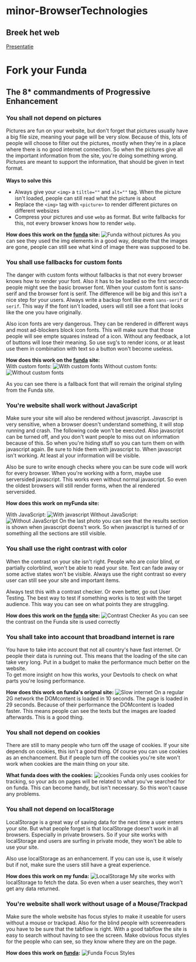 # minor-BrowserTechnologies

## Breek het web
[Presentatie](/Breek%20het%20Web/Custom%20Fonts.pdf)

# Fork your Funda

## The 8* commandments of Progressive Enhancement

### You shall not depend on pictures
Pictures are fun on your website, but don't forget that pictures usually have a big file size, meaning
your page will be very slow. Because of this, lots of people will choose to filter out the pictures, mostly
when they're in a place where there is no good internet connection. So when the pictures give all the important
information from the site, you're doing something wrong. Pictures are meant to support the information,
that should be given in text format.<br/><br/>
**Ways to solve this**
-	Always give your `<img>` a `tiltle=""` and `alt=""` tag. When the picture isn't loaded, people can still read what the picture is about
-	Replace the `<img>` tag with `<picture>` to render different pictures on different websizes
-	Compress your pictures and use `webp` as format. But write fallbacks for this, not every browser knows how to render `webp`.

**How does this work on the [funda](www.funda.nl) site:**
![Funda without pictures](screenshots/noIMG.jpg)
As you can see they used the img elements in a good way, despite that the images are gone,
people can still see what kind of image there was supposed to be.

### You shall use fallbacks for custom fonts
The danger with custom fonts without fallbacks is that not every browser knows how to render
your font. Also it has to be loaded so the first seconds people might see the basic browser
font. When your custom font is sans-serif and the browser font is serif. The difference will
be big and this isn't a nice step for your users.
Always write a backup font like even `sans-serif` or `serif`. This way if the font isn't
loaded, users will still see a font that looks like the one you have originally.

Also icon fonts are very dangerous. They can be rendered in different ways and most ad-blockers
block icon fonts. This will make sure that those people will see empte squares instead of a
icon. Without any feedback, a lot of buttons will lose their meaning.
So use svg's to render icons, or at least use them in combination with text so a button
won't become useless.

**How does this work on the [funda](www.funda.nl) site:** <br/>
With custom fonts:
![With custom fonts](screenshots/customFonts.jpg)
Without custom fonts:
![Without custom fonts](screenshots/noCustomFonts.jpg)

As you can see there is a fallback font that will remain the original styling from the Funda site.


### You're website shall work without JavaScript
Make sure your site will also be rendered without javascript. Javascript is very sensitive,
when a browser doesn't understand something, it will stop running and crash. The following code won't be executed.
Also javascript can be turned off, and you don't want people to miss out on information because of this.
So when you're hiding stuff so you can turn them on with javascript again. Be sure to hide
them with javascript to. When javascript isn't working. At least al your information will be
visible.

Also be sure to write enough checks where you can be sure code will work for every browser.
When you're working with a form, maybe use serversided javascript. This works even without normal javascript. So even the oldest browsers will still render forms, when the al rendered
serversided.

**How does this work on myFunda site:**

With JavaScript:
![With javascript](screenshots/metjs.jpg)
Without JavaScript:
![Without JavaScript](screenshots/zonderjs.jpg)
On the last photo you can see that the results section is shown when javascript doens't work.
So when javascript is turned of or something all the sections are still visible.

### You shall use the right contrast with color
When the contrast on your site isn't right. People who are color blind, or partially colorblind, won't be able to read your site. Text can fade away or some active states won't
be visible. Always use the right contrast so every user can still see your site and important
items.

Always test this with a contrast checker. Or even better, go out User Testing. The best way
to test if something works is to test with the target audience. This way you can see on what
points they are struggling.

**How does this work on the [funda](www.funda.nl) site:**
![Contrast Checker](screenshots/contrast.jpg)
As you can see the contrast on the Funda site is used correctly

### You shall take into account that broadband internet is rare
You have to take into account that not all country's have fast internet. Or people their data
is running out. This means that the loading of the site can take very long. Put in a budget
to make the performance much better on the website.<br/>
To get more insight on how this works, your Devtools to check on what parts you're losing performance.

**How does this work on funda's orignal site:**
![Slow internet](screenshots/internet.jpg)
On a regular 2G network the DOMcontent is loaded in 10 seconds.
The page is loaded in 29 seconds. Because of their performance the DOMcontent is loaded faster. This means people can see the texts but the images are loaded afterwards. This is a good thing.

### You shall not depend on cookies
There are still to many people who turn off the usage of cookies. If your site depends on cookies, this isn't a good thing. Of course you can use cookies as an enchancement. But
if people turn off the cookies you're site won't work when cookies are the main thing on your
site.

**What funda does with the cookies:**
![cookies](screenshots/cookies.jpg)
Funda only uses cookies for tracking, so your ads on pages will be related to what you've searched for on funda. This can become handy, but isn't necessary. So this won't cause any problems.

### You shall not depend on localStorage
LocalStorage is a great way of saving data for the next time a user enters your site. But
what people forget is that localStorage doesn't work in all browsers. Especially in private
browsers. So if your site works with localStorage and users are surfing in private mode,
they won't be able to use your site.

Also use localStorage as an enhancement. If you can use is, use it wisely but if not, make sure
the users still have a great experience.

**How does this work on my funda:**
![LocalStorage](screenshots/metjs.jpg)
My site works with localStorage to fetch the data. So even when a user searches, they won't
get any data returned.


### You're website shall work without usage of a Mouse/Trackpad
Make sure the whole website has focus styles to make it useable for users without a mouse or trackpad. Also for the blind people with screenreaders you have to be sure that the tabflow is right. With a good tabflow the site is easy to search without having to see the screen.
Make obvious focus styles for the people who can see, so they know where they are on the page.

**How does this work on [funda](www.funda.nl):**
![Funda Focus Styles](screenshots/focus.jpg)
